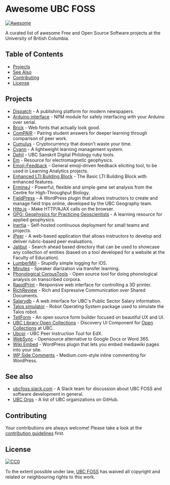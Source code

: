 # Awesome UBC FOSS
[![Awesome](https://cdn.rawgit.com/sindresorhus/awesome/d7305f38d29fed78fa85652e3a63e154dd8e8829/media/badge.svg)](https://github.com/sindresorhus/awesome)

A curated list of awesome Free and Open Source Software projects at the University of British Columbia.

## Table of Contents

* [Projects](#Projects)
* [See Also](#see-also)
* [Contributing](#Contributing)
* [License](#License)

## Projects

* [Dispatch](https://github.com/ubyssey/dispatch) - A publishing platform for modern newspapers.
* [Arduino interface](https://github.com/UBCSailbot/arduino-interface) - NPM module for safely interfacing with your Arduino over serial.
* [Brick](https://github.com/alfredxing/brick) - Web fonts that actually look good.
* [ComPAIR](https://github.com/ubc/compair) - Pairing student answers for deeper learning through comparison of peer work.
* [Cumulus](https://github.com/ubclaunchpad/cumulus) - Cryptocurrency that doesn't waste your time.
* [Cyann](https://github.com/Cyann-UBC/Cyann) - A lightweight learning management system.
* [Dphil](https://github.com/ubcsanskrit/dphil) - UBC Sanskrit Digital Philology ruby tools.
* [Em](https://github.com/ubcgif/em) - Resource for electromagnetic geophysics.
* [Emoji-Feedback](https://github.com/ubc/emoji-feedback) - General emoji-driven feedback eliciting tool, to be used in Learning Analytics projects.
* [Enhanced LTI Building Block](https://github.com/ubc/enhanced-basiclti-b2) - The Basic LTI Building Block with enhanced features.
* [ErmineJ](http://erminej.chibi.ubc.ca/) - Powerful, flexible and simple gene set analysis from the Centre for High-Throughput Biology.
* [FieldPress](https://github.com/open-geography/FieldPressPlugin) - A WordPress plugin that allows instructors to create and manage field trips online, developed by the UBC Geography team.
* [Http.js](https://github.com/wylst/http.js) - Make HTTP/AJAX calls on the browser.
* [GPG: Geophysics for Practicing Geoscientists](https://github.com/ubcgif/gpg) - A learning resource for applied geophysics.
* [Inertia](https://github.com/ubclaunchpad/inertia) - Self-hosted continuous deployment for small teams and projects.
* [iPeer](https://github.com/ubc/iPeer) - A web-based application that allows instructors to develop and deliver rubric-based peer evaluations.
* [Jalibut](https://github.com/darshandsoni/jalibut) - Search ahead based directory that can be used to showcase any collection of entities (based on a tool developed for a website at the Faculty of Education).
* [LumberMill](https://github.com/ubclaunchpad/LumberMill) - Stupidly simple logging for iOS.
* [Minutes](https://github.com/ubclaunchpad/minutes) - Speaker diarization via transfer learning.
* [Phonological CorpusTools](https://github.com/PhonologicalCorpusTools/CorpusTools) - Open source tool for doing phonological analysis on transcribed corpora.
* [RapidPrint](https://github.com/UBCRapid/RapidPrint) - Responsive web interface for controlling a 3D printer.
* [RichReview](https://github.com/DongwookYoon/RichReviewXBlock) - Rich and Expressive Communication over Shared Documents.
* [Salarydb](https://github.com/ubyssey/salarydb) - A web interface for UBC's Public Sector Salary information.
* [Talos simulator](https://github.com/openrobotics/talos_simulator) - Robot Operating System package used to simulate the Talos robot.
* [TellForm](https://tellform.com) - An open source form builder focused on beautiful UX and UI.
* [UBC Library Open Collections](https://github.com/ubc-library/open-collections-discovery-ui) - Discovery UI Component for [Open Collections](https://open.library.ubc.ca/) at UBC.
* [Ubcpi](https://github.com/ubc/ubcpi) - UBC Peer Instruction Tool for EdX.
* [WebSync](https://github.com/d4l3k/WebSync) - Opensource alternative to Google Docs or Word 365.
* [Wiki Embed](https://github.com/ubc/wiki-embed) - WordPress plugin that lets you embed mediawiki pages into your site.
* [WP Side Comments](https://github.com/richardtape/wp-side-comments) - Medium.com-style inline commenting for WordPress.

## See also
* [ubcfoss.slack.com](https://ubcfoss.slack.com/) - A Slack team for discussion about UBC FOSS and software development in general.
* [UBC Orgs](https://github.com/ubcfoss/ubc-orgs) - A list of UBC organizations on GitHub.

## Contributing

Your contributions are always welcome! Please take a look at the [contribution guidelines](https://github.com/ubcfoss/awesome-ubc-foss/blob/master/CONTRIBUTING.md) first.

## License

[![CC0](http://i.creativecommons.org/p/zero/1.0/88x31.png)](http://creativecommons.org/publicdomain/zero/1.0/)

To the extent possible under law, [UBC FOSS](https://github.com/ubcfoss) has waived all copyright and related or neighbouring rights to this work.
